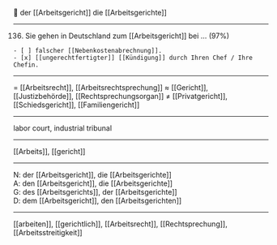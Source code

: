 🔵 der [[Arbeitsgericht]]
die [[Arbeitsgerichte]]

---

136. Sie gehen in Deutschland zum [[Arbeitsgericht]] bei … (97%)


    - [ ] falscher [[Nebenkostenabrechnung]].
    - [x] [[ungerechtfertigter]] [[Kündigung]] durch Ihren Chef / Ihre Chefin.

---

= [[Arbeitsrecht]], [[Arbeitsrechtsprechung]]
≈ [[Gericht]], [[Justizbehörde]], [[Rechtsprechungsorgan]]
≠ [[Privatgericht]], [[Schiedsgericht]], [[Familiengericht]]

---

labor court, industrial tribunal

---

[[Arbeits]], [[gericht]]

---

N: der [[Arbeitsgericht]], die [[Arbeitsgerichte]]  
A: den [[Arbeitsgericht]], die [[Arbeitsgerichte]]  
G: des [[Arbeitsgerichts]], der [[Arbeitsgerichte]]  
D: dem [[Arbeitsgericht]], den [[Arbeitsgerichten]]

---

[[arbeiten]], [[gerichtlich]], [[Arbeitsrecht]], [[Rechtsprechung]], [[Arbeitsstreitigkeit]]
